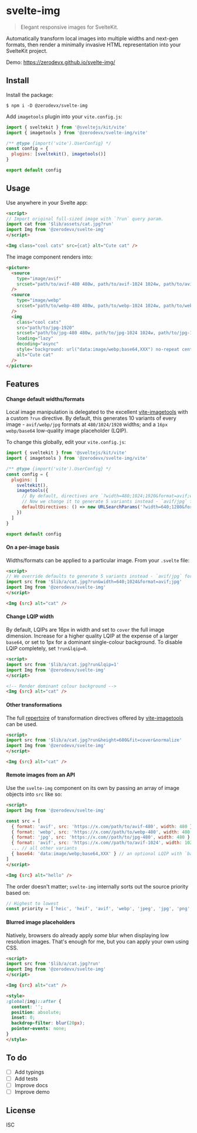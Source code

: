 # svelte-img

> Elegant responsive images for SvelteKit.

Automatically transform local images into multiple widths and next-gen formats, then render a
minimally invasive HTML representation into your SvelteKit project.

Demo: https://zerodevx.github.io/svelte-img/

## Install

Install the package:

```
$ npm i -D @zerodevx/svelte-img
```

Add `imagetools` plugin into your `vite.config.js`:

```js
import { sveltekit } from '@sveltejs/kit/vite'
import { imagetools } from '@zerodevx/svelte-img/vite'

/** @type {import('vite').UserConfig} */
const config = {
  plugins: [sveltekit(), imagetools()]
}

export default config
```

## Usage

Use anywhere in your Svelte app:

<!-- prettier-ignore -->
```html
<script>
// Import original full-sized image with `?run` query param.
import cat from '$lib/assets/cat.jpg?run'
import Img from '@zerodevx/svelte-img'
</script>

<Img class="cool cats" src={cat} alt="Cute cat" />
```

The image component renders into:

```html
<picture>
  <source
    type="image/avif"
    srcset="path/to/avif-480 480w, path/to/avif-1024 1024w, path/to/avif-1920 1920w"
  />
  <source
    type="image/webp"
    srcset="path/to/webp-480 480w, path/to/webp-1024 1024w, path/to/webp-1920 1920w"
  />
  <img
    class="cool cats"
    src="path/to/jpg-1920"
    srcset="path/to/jpg-480 480w, path/to/jpg-1024 1024w, path/to/jpg-1920 1920w"
    loading="lazy"
    decoding="async"
    style='background: url("data:image/webp;base64,XXX") no-repeat center/cover'
    alt="Cute cat"
  />
</picture>
```

## Features

#### Change default widths/formats

Local image manipulation is delegated to the excellent
[vite-imagetools](https://github.com/JonasKruckenberg/imagetools) with a custom `?run` directive. By
default, this generates 10 variants of every image - `avif/webp/jpg` formats at `480/1024/1920`
widths; and a `16px webp/base64` low-quality image placeholder (LQIP).

To change this globally, edit your `vite.config.js`:

```js
import { sveltekit } from '@sveltejs/kit/vite'
import { imagetools } from '@zerodevx/svelte-img/vite'

/** @type {import('vite').UserConfig} */
const config = {
  plugins: [
    sveltekit(),
    imagetools({
      // By default, directives are `?width=480;1024;1920&format=avif;webp;jpg`
      // Now we change it to generate 5 variants instead - `avif/jpg` formats at `640/1280` + LQIP
      defaultDirectives: () => new URLSearchParams('?width=640;1280&format=avif;jpg')
    })
  ]
}

export default config
```

#### On a per-image basis

Widths/formats can be applied to a particular image. From your `.svelte` file:

<!-- prettier-ignore -->
```html
<script>
// We override defaults to generate 5 variants instead - `avif/jpg` formats at `768/1024` + LQIP
import src from '$lib/a/cat.jpg?run&width=640;1024&format=avif;jpg'
import Img from '@zerodevx/svelte-img'
</script>

<Img {src} alt="cat" />
```

#### Change LQIP width

By default, LQIPs are 16px in width and set to `cover` the full image dimension. Increase for a
higher quality LQIP at the expense of a larger `base64`, or set to 1px for a dominant single-colour
background. To disable LQIP completely, set `?run&lqip=0`.

<!-- prettier-ignore -->
```html
<script>
import src from '$lib/a/cat.jpg?run&lqip=1'
import Img from '@zerodevx/svelte-img'
</script>

<!-- Render dominant colour background -->
<Img {src} alt="cat" />
```

#### Other transformations

The full [repertoire](https://github.com/JonasKruckenberg/imagetools/blob/main/docs/directives.md)
of transformation directives offered by
[vite-imagetools](https://github.com/JonasKruckenberg/imagetools) can be used.

<!-- prettier-ignore -->
```html
<script>
import src from '$lib/a/cat.jpg?run&height=600&fit=cover&normalize'
import Img from '@zerodevx/svelte-img'
</script>

<Img {src} alt="cat" />
```

#### Remote images from an API

Use the `svelte-img` component on its own by passing an array of image objects into `src` like so:

<!-- prettier-ignore -->
```html
<script>
import Img from '@zerodevx/svelte-img'

const src = [
  { format: 'avif', src: 'https://x.com/path/to/avif-480', width: 480 },
  { format: 'webp', src: 'https://x.com//path/to/webp-480', width: 480 },
  { format: 'jpg', src: 'https://x.com//path/to/jpg-480', width: 480 },
  { format: 'avif', src: 'https://x.com//path/to/avif-1024', width: 1024 },
  ... // all other variants
  { base64: 'data:image/webp;base64,XXX' } // an optional LQIP with `base64` key
]
</script>

<Img {src} alt="hello" />
```

The order doesn't matter; `svelte-img` internally sorts out the source priority based on:

```js
// Highest to lowest
const priority = ['heic', 'heif', 'avif', 'webp', 'jpeg', 'jpg', 'png', 'gif', 'tiff']
```

#### Blurred image placeholders

Natively, browsers do already apply _some_ blur when displaying low resolution images. That's enough
for me, but you can apply your own using CSS.

<!-- prettier-ignore -->
```html
<script>
import src from '$lib/a/cat.jpg?run'
import Img from '@zerodevx/svelte-img'
</script>

<Img {src} alt="cat" />

<style>
:global(img)::after {
  content: '';
  position: absolute;
  inset: 0;
  backdrop-filter: blur(20px);
  pointer-events: none;    
}
</style>
```

## To do

- [ ] Add typings
- [ ] Add tests
- [ ] Improve docs
- [ ] Improve demo

## License

ISC

